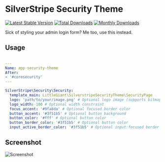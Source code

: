 # SilverStripe Security Theme

[![Latest Stable Version](https://poser.pugx.org/littlegiant/silverstripe-security-theme/v/stable)](https://packagist.org/packages/littlegiant/silverstripe-security-theme)
[![Total Downloads](https://poser.pugx.org/littlegiant/silverstripe-security-theme/downloads)](https://packagist.org/packages/littlegiant/silverstripe-security-theme)
[![Monthly Downloads](https://poser.pugx.org/littlegiant/silverstripe-security-theme/d/monthly)](https://packagist.org/packages/littlegiant/silverstripe-security-theme)

Sick of styling your admin login form? Me too, use this instead.

## Usage

```yml

---
Name: app-security-theme
After:
- '#coresecurity'
---

SilverStripe\Security\Security:
  template_main: LittleGiant\SilverstripeSecurityTheme\SecurityPage
  logo: 'path/to/your/image.png' # Optional logo image (supports bitmaps)
  logo_width: 100 # Optional width constraint
  focus_accent: '#9fa8da' # Optional focused border color
  button_accent: '#3f51b5' # Optional button background
  button_color: '#fff' # Optional button color
  button_border_color: '#3f51b5' # Optional button color
  input_active_border_color: '#3f51b5' # Optional input:focused border color

```

## Screenshot

![Screenshot](https://github.com/littlegiant/silverstripe-security-theme/blob/master/screenshot.png)
